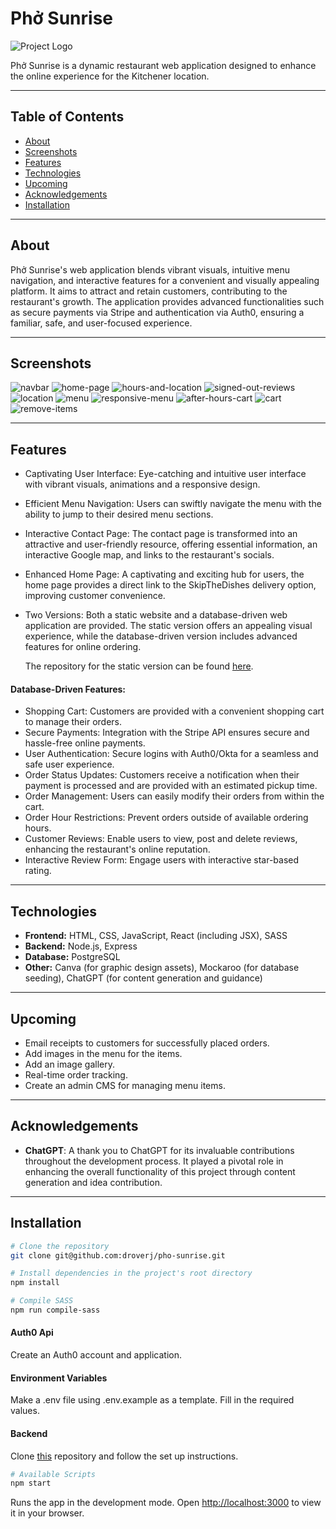 # Phở Sunrise

![Project Logo](https://github.com/droverj/pho-sunrise/blob/main/src/images/screenshots/logo.png?raw=true)

Phở Sunrise is a dynamic restaurant web application designed to enhance the online experience for the Kitchener location.

---

## Table of Contents

- [About](#about)
- [Screenshots](#screenshots)
- [Features](#features)
- [Technologies](#technologies)
- [Upcoming](#upcoming)
- [Acknowledgements](#acknowledgements)
- [Installation](#installation)

---

## About

Phở Sunrise's web application blends vibrant visuals, intuitive menu navigation, and interactive features for a convenient and visually appealing platform. It aims to attract and retain customers, contributing to the restaurant's growth. The application provides advanced functionalities such as secure payments via Stripe and authentication via Auth0, ensuring a familiar, safe, and user-focused experience.

---

## Screenshots

![navbar](https://github.com/droverj/pho-sunrise/blob/main/src/images/screenshots/navbar.png?raw=true)
![home-page](https://github.com/droverj/pho-sunrise/blob/main/src/images/screenshots/home-page.png?raw=true)
![hours-and-location](https://github.com/droverj/pho-sunrise/blob/main/src/images/screenshots/hours-and-location.png?raw=true)
![signed-out-reviews](https://github.com/droverj/pho-sunrise/blob/main/src/images/screenshots/signed-out-reviews.png?raw=true)
![location](https://github.com/droverj/pho-sunrise/blob/main/src/images/screenshots/location.png?raw=true)
![menu](https://github.com/droverj/pho-sunrise/blob/main/src/images/screenshots/menu.png?raw=true)
![responsive-menu](https://github.com/droverj/pho-sunrise/blob/main/src/images/screenshots/responsive-menu.png?raw=true)
![after-hours-cart](https://github.com/droverj/pho-sunrise/blob/main/src/images/screenshots/after-hours-cart.png?raw=true)
![cart](https://github.com/droverj/pho-sunrise/blob/main/src/images/screenshots/responsive-cart.png?raw=true)
![remove-items](https://github.com/droverj/pho-sunrise/blob/main/src/images/screenshots/remove-item.png?raw=true)

---

## Features

- Captivating User Interface: Eye-catching and intuitive user interface with vibrant visuals, animations and a responsive design.

- Efficient Menu Navigation: Users can swiftly navigate the menu with the ability to jump to their desired menu sections.

- Interactive Contact Page: The contact page is transformed into an attractive and user-friendly resource, offering essential information, an interactive Google map, and links to the restaurant's socials.

- Enhanced Home Page: A captivating and exciting hub for users, the home page provides a direct link to the SkipTheDishes delivery option, improving customer convenience.

- Two Versions: Both a static website and a database-driven web application are provided. The static version offers an appealing visual experience, while the database-driven version includes advanced features for online ordering.

  The repository for the static version can be found [here](https://github.com/droverj/static-pho-sunrise).

#### Database-Driven Features:

- Shopping Cart: Customers are provided with a convenient shopping cart to manage their orders.
- Secure Payments: Integration with the Stripe API ensures secure and hassle-free online payments.
- User Authentication: Secure logins with Auth0/Okta for a seamless and safe user experience.
- Order Status Updates: Customers receive a notification when their payment is processed and are provided with an estimated pickup time.
- Order Management: Users can easily modify their orders from within the cart.
- Order Hour Restrictions: Prevent orders outside of available ordering hours.
- Customer Reviews: Enable users to view, post and delete reviews, enhancing the restaurant's online reputation.
- Interactive Review Form: Engage users with interactive star-based rating.

---

## Technologies

- **Frontend:** HTML, CSS, JavaScript, React (including JSX), SASS
- **Backend:** Node.js, Express
- **Database:** PostgreSQL
- **Other:** Canva (for graphic design assets), Mockaroo (for database seeding), ChatGPT (for content generation and guidance)

---

## Upcoming

- Email receipts to customers for successfully placed orders.
- Add images in the menu for the items.
- Add an image gallery.
- Real-time order tracking.
- Create an admin CMS for managing menu items.

---

## Acknowledgements

- **ChatGPT**: A thank you to ChatGPT for its invaluable contributions throughout the development process. It played a pivotal role in enhancing the overall functionality of this project through content generation and idea contribution.

---

## Installation

```bash
# Clone the repository
git clone git@github.com:droverj/pho-sunrise.git

# Install dependencies in the project's root directory
npm install

# Compile SASS
npm run compile-sass
```

#### Auth0 Api
Create an Auth0 account and application.

#### Environment Variables
Make a .env file using .env.example as a template. Fill in the required values.

#### Backend
Clone [this](https://github.com/droverj/pho-sunrise-api.git) repository and follow the set up instructions.

```bash
# Available Scripts
npm start
```

Runs the app in the development mode.
Open [http://localhost:3000](http://localhost:3000) to view it in your browser.
